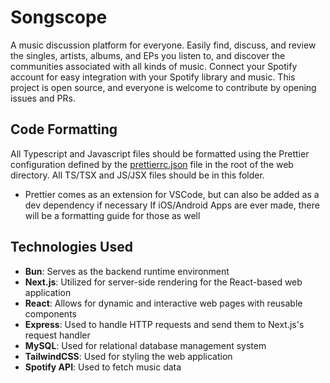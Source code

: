 # Songscope

A music discussion platform for everyone.
Easily find, discuss, and review the singles, artists, albums, and EPs you listen to, and discover the communities associated with all kinds of music.
Connect your Spotify account for easy integration with your Spotify library and music.
This project is open source, and everyone is welcome to contribute by opening issues and PRs.

## Code Formatting

All Typescript and Javascript files should be formatted using the Prettier configuration defined by the [prettierrc.json](./web/prettierrc.json) file in the root of the web directory. All TS/TSX and JS/JSX files should be in this folder.

* Prettier comes as an extension for VSCode, but can also be added as a dev dependency if necessary
If iOS/Android Apps are ever made, there will be a formatting guide for those as well

## Technologies Used

* **Bun**: Serves as the backend runtime environment
* **Next.js**: Utilized for server-side rendering for the React-based web application
* **React**: Allows for dynamic and interactive web pages with reusable components
* **Express**: Used to handle HTTP requests and send them to Next.js's request handler
* **MySQL**: Used for relational database management system
* **TailwindCSS**: Used for styling the web application
* **Spotify API**: Used to fetch music data

